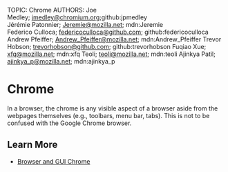 TOPIC: Chrome
AUTHORS: Joe Medley; jmedley@chromium.org;github:jpmedley
         Jérémie Patonnier; Jeremie@mozilla.net; mdn:Jeremie
         Federico Culloca; federicoculloca@github.com; github:federicoculloca
         Andrew Pfeiffer; Andrew_Pfeiffer@mozilla.net; mdn:Andrew_Pfeiffer
         Trevor Hobson; trevorhobson@github.com; github:trevorhobson
         Fuqiao Xue; xfq@mozilla.net; mdn:xfq
         Teoli; teoli@mozilla.net; mdn:teoli
         Ajinkya Patil; ajinkya_p@mozilla.net; mdn:ajinkya_p

# Chrome

In a browser, the chrome is any visible aspect of a browser aside from the webpages themselves (e.g.,
toolbars, menu bar, tabs). This is not to be confused with the Google Chrome browser.

## Learn More

- [Browser and GUI Chrome](http://www.nngroup.com/articles/browser-and-gui-chrome/)
